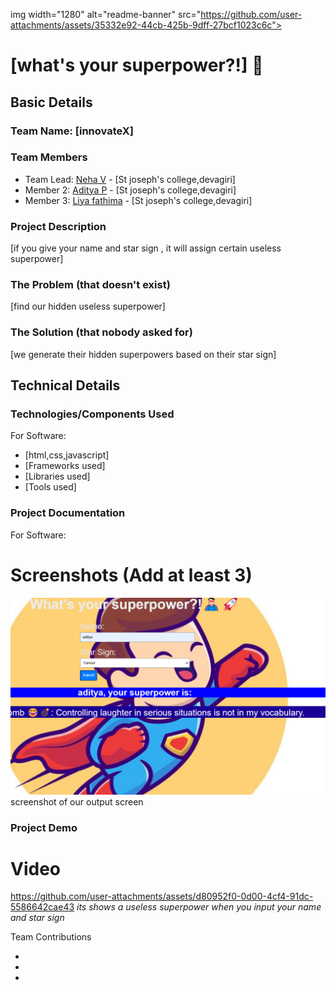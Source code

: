 img width="1280" alt="readme-banner" src="https://github.com/user-attachments/assets/35332e92-44cb-425b-9dff-27bcf1023c6c">

# [what's your superpower?!] 🎯


## Basic Details
### Team Name: [innovateX]


### Team Members
- Team Lead: [Neha V] - [St joseph's college,devagiri]
- Member 2: [Aditya P] - [St joseph's college,devagiri]
- Member 3: [Liya fathima] - [St joseph's college,devagiri]

### Project Description
[if you give your name and star sign , it will assign certain useless superpower]

### The Problem (that doesn't exist)
[find our hidden useless superpower]

### The Solution (that nobody asked for)
[we generate their hidden superpowers based on their star sign]

## Technical Details
### Technologies/Components Used
For Software:
- [html,css,javascript]
- [Frameworks used]
- [Libraries used]
- [Tools used]


### Project Documentation
For Software:

# Screenshots (Add at least 3)
![](demo/home.png)
screenshot of our output screen








### Project Demo
# Video


https://github.com/user-attachments/assets/d80952f0-0d00-4cf4-91dc-5586642cae43
*its shows a useless superpower when you input your name and star sign*

Team Contributions
- [Aditya p]: javascript
- [liya fathima]: html
- [Neha v]:css

